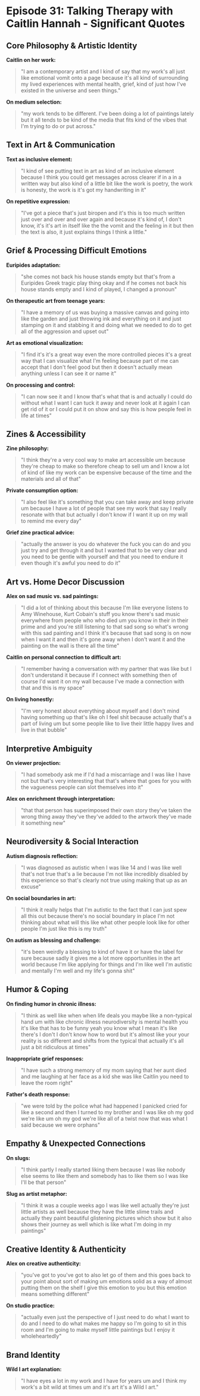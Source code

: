 # Episode 31: Talking Therapy with Caitlin Hannah - Significant Quotes

## Core Philosophy & Artistic Identity

**Caitlin on her work:**
> "I am a contemporary artist and I kind of say that my work's all just like emotional vomit onto a page because it's all kind of surrounding my lived experiences with mental health, grief, kind of just how I've existed in the universe and seen things."

**On medium selection:**
> "my work tends to be different. I've been doing a lot of paintings lately but it all tends to be kind of the media that fits kind of the vibes that I'm trying to do or put across."

## Text in Art & Communication

**Text as inclusive element:**
> "I kind of see putting text in art as kind of an inclusive element because I think you could get messages across clearer if in a in a written way but also kind of a little bit like the work is poetry, the work is honesty, the work is it's got my handwriting in it"

**On repetitive expression:**
> "I've got a piece that's just biropen and it's this is too much written just over and over and over again and because it's kind of, I don't know, it's it's art in itself like the the vomit and the feeling in it but then the text is also, it just explains things I think a little."

## Grief & Processing Difficult Emotions

**Euripides adaptation:**
> "she comes not back his house stands empty but that's from a Euripides Greek tragic play thing okay and if he comes not back his house stands empty and I kind of played, I changed a pronoun"

**On therapeutic art from teenage years:**
> "I have a memory of us was buying a massive canvas and going into like the garden and just throwing ink and everything on it and just stamping on it and stabbing it and doing what we needed to do to get all of the aggression and upset out"

**Art as emotional visualization:**
> "I find it's it's a great way even the more controlled pieces it's a great way that I can visualize what I'm feeling because part of me can accept that I don't feel good but then it doesn't actually mean anything unless I can see it or name it"

**On processing and control:**
> "I can now see it and I know that's what that is and actually I could do without what I want I can tuck it away and never look at it again I can get rid of it or I could put it on show and say this is how people feel in life at times"

## Zines & Accessibility

**Zine philosophy:**
> "I think they're a very cool way to make art accessible um because they're cheap to make so therefore cheap to sell um and I know a lot of kind of like my work can be expensive because of the time and the materials and all of that"

**Private consumption option:**
> "I also feel like it's something that you can take away and keep private um because I have a lot of people that see my work that say I really resonate with that but actually I don't know if I want it up on my wall to remind me every day"

**Grief zine practical advice:**
> "actually the answer is you do whatever the fuck you can do and you just try and get through it and but I wanted that to be very clear and you need to be gentle with yourself and that you need to endure it even though it's awful you need to do it"

## Art vs. Home Decor Discussion

**Alex on sad music vs. sad paintings:**
> "I did a lot of thinking about this because I'm like everyone listens to Amy Winehouse, Kurt Cobain's stuff you know there's sad music everywhere from people who who died um you know in their in their prime and and you're still listening to that sad song so what's wrong with this sad painting and I think it's because that sad song is on now when I want it and then it's gone away when I don't want it and the painting on the wall is there all the time"

**Caitlin on personal connection to difficult art:**
> "I remember having a conversation with my partner that was like but I don't understand it because if I connect with something then of course I'd want it on my wall because I've made a connection with that and this is my space"

**On living honestly:**
> "I'm very honest about everything about myself and I don't mind having something up that's like oh I feel shit because actually that's a part of living um but some people like to live their little happy lives and live in that bubble"

## Interpretive Ambiguity

**On viewer projection:**
> "I had somebody ask me if I'd had a miscarriage and I was like I have not but that's very interesting that that's where that goes for you with the vagueness people can slot themselves into it"

**Alex on enrichment through interpretation:**
> "that that person has superimposed their own story they've taken the wrong thing away they've they've added to the artwork they've made it something new"

## Neurodiversity & Social Interaction

**Autism diagnosis reflection:**
> "I was diagnosed as autistic when I was like 14 and I was like well that's not true that's a lie because I'm not like incredibly disabled by this experience so that's clearly not true using making that up as an excuse"

**On social boundaries in art:**
> "I think it really helps that I'm autistic to the fact that I can just spew all this out because there's no social boundary in place I'm not thinking about what will this like what other people look like for other people I'm just like this is my truth"

**On autism as blessing and challenge:**
> "it's been weirdly a blessing to kind of have it or have the label for sure because sadly it gives me a lot more opportunities in the art world because I'm like applying for things and I'm like well I'm autistic and mentally I'm well and my life's gonna shit"

## Humor & Coping

**On finding humor in chronic illness:**
> "I think as well like when when life deals you maybe like a non-typical hand um with like chronic illness neurodiversity is mental health you it's like that has to be funny yeah you know what I mean it's like there's I don't I don't know how to word but it's almost like your your reality is so different and shifts from the typical that actually it's all just a bit ridiculous at times"

**Inappropriate grief responses:**
> "I have such a strong memory of my mom saying that her aunt died and me laughing at her face as a kid she was like Caitlin you need to leave the room right"

**Father's death response:**
> "we were told by the police what had happened I panicked cried for like a second and then I turned to my brother and I was like oh my god we're like um oh my god we're like all of a twist now that was what I said because we were orphans"

## Empathy & Unexpected Connections

**On slugs:**
> "I think partly I really started liking them because I was like nobody else seems to like them and somebody has to like them so I was like I'll be that person"

**Slug as artist metaphor:**
> "I think it was a couple weeks ago I was like well actually they're just little artists as well because they have the little slime trails and actually they paint beautiful glistening pictures which show but it also shows their journey as well which is like what I'm doing in my paintings"

## Creative Identity & Authenticity

**Alex on creative authenticity:**
> "you've got to you've got to also let go of them and this goes back to your point about sort of making um emotions solid as a way of almost putting them on the shelf I give this emotion to you but this emotion means something different"

**On studio practice:**
> "actually even just the perspective of I just need to do what I want to do and I need to do what makes me happy so I'm going to sit in this room and I'm going to make myself little paintings but I enjoy it wholeheartedly"

## Brand Identity

**Wild I art explanation:**
> "I have eyes a lot in my work and I have for years um and I think my work's a bit wild at times um and it's art it's a Wild I art."
